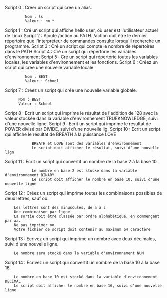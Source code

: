 Script 0 : Créer un script qui crée un alias.

             Nom : ls
             Valeur : rm *
Script 1 : Cré un script qui affiche hello user, où user est l'utilisateur actuel de Linux
Script 2 : Ajoute /action au PATH. /action doit être le dernier répertoire que l'interpréteur de commandes consulte lorsqu'il recherche un programme.
Script 3 : Cré un script qui compte le nombre de répertoires dans le PATH
Script 4 : Cré un script qui répertorie les variables d'environnement
Script 5 : Cré un script qui répertorie toutes les variables locales, les variables d'environnement et les fonctions.
Script 6 : Créez un script qui crée une nouvelle variable locale.

             Nom : BEST
             Valeur : School
Script 7 : Créez un script qui crée une nouvelle variable globale.

	      Nom : BEST
	      Valeur : School
Script 8 : Ecrit un script qui imprime le résultat de l'addition de 128 avec la valeur stockée dans la variable d'environnement TRUEKNOWLEDGE, suivi d'une nouvelle ligne.
Script 9 : Ecrit un script qui imprime le résultat de POWER divisé par DIVIDE, suivi d'une nouvelle lig.
Script 10 : Ecrit un script qui affiche le résultat de BREATH à la puissance LOVE

                BREATH et LOVE sont des variables d'environnement
                Le script doit afficher le résultat, suivi d'une nouvelle lign
Script 11 : Ecrit un script qui convertit un nombre de la base 2 à la base 10.

                Le nombre en base 2 est stocké dans la variable d'environnement BINARY
                Le script doit afficher le nombre en base 10, suivi d'une nouvelle ligne
Script 12 : Créez un script qui imprime toutes les combinaisons possibles de deux lettres, sauf oo.

 		Les lettres sont des minuscules, de a à z
 		Une combinaison par ligne
 		La sortie doit être classée par ordre alphabétique, en commençant par aa.
 		Ne pas imprimer oo
 		Votre fichier de script doit contenir au maximum 64 caractère
Script 13 : Ecrivez un script qui imprime un nombre avec deux décimales, suivi d'une nouvelle ligne.

		Le nombre sera stocké dans la variable d'environnement NUM
Script 14 : Ecrivez un script qui convertit un nombre de la base 10 à la base 16.

		Le nombre en base 10 est stocké dans la variable d'environnement DECIMAL
		Le script doit afficher le nombre en base 16, suivi d'une nouvelle ligne
